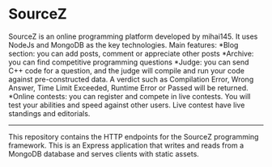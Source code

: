 # SourceZ
SourceZ is an online programming platform developed by mihai145. It uses NodeJs and MongoDB as the key technologies. Main features:
*Blog section: you can add posts, comment or appreciate other posts
*Archive: you can find competitive programming questions
*Judge: you can send C++ code for a question, and the judge will compile and run your code against pre-constructed data. A verdict such as Compilation Error, Wrong Answer, Time Limit Exceeded, Runtime Error or Passed will be returned.
*Online contests: you can register and compete in live contests. You will test your abilities and speed against other users. Live contest have live standings and editorials.

--------------------------------

This repository contains the HTTP endpoints for the SourceZ programming framework. This is an Express application that writes and reads from a MongoDB database and serves clients with static assets.

